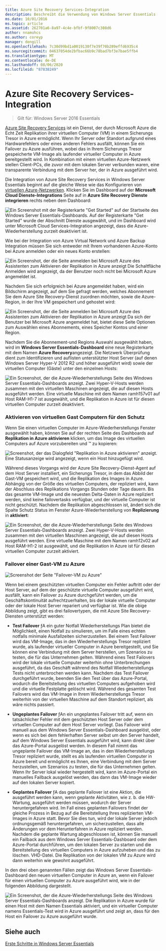 ```yaml
---
title: Azure Site Recovery Services-Integration
description: Beschreibt die Verwendung von Windows Server Essentials
ms.date: 10/01/2016
ms.topic: article
ms.assetid: 262701a6-8a97-4c4e-bfbf-9f8007c308d6
author: nnamuhcs
ms.author: coreyp
manager: dongill
ms.openlocfilehash: 7c30d99bd1a0019130f7e39f70b289effd6935c4
ms.sourcegitcommit: 04637054de2bfbac66b9c78bad7bf3e7bae5ffb4
ms.translationtype: MT
ms.contentlocale: de-DE
ms.lasthandoff: 08/06/2020
ms.locfileid: "87838249"
---
```

# <a name="azure-site-recovery-services-integration"></a>Azure Site Recovery Services-Integration

>Gilt für: Windows Server 2016 Essentials

[Azure Site Recovery Services](/azure/site-recovery/) ist ein Dienst, der durch Microsoft Azure die Echt Zeit Replikation ihrer virtuellen Computer (VM) in einem Sicherungs Tresor in Azure ermöglicht. Wenn Ihr Server oder Standort aufgrund eines Hardwarefehlers oder eines anderen Fehlers ausfällt, können Sie ein Failover zu Azure ausführen, wobei das in Ihrem Sicherungs Tresor gespeicherte VM-Image als laufender virtueller Computer in Azure bereitgestellt wird. In Kombination mit einem virtuellen Azure-Netzwerk stellen Client-PCs, die zuvor mit dem lokalen Server verbunden waren, eine transparente Verbindung mit dem Server her, der in Azure ausgeführt wird.

Die Integration von Azure Site Recovery Services in Windows Server Essentials beginnt auf die gleiche Weise wie das Konfigurieren von [virtuellen Azure-Netzwerken](azure-virtual-network-integration.md). Klicken Sie im Dashboard auf der **Microsoft Cloud Dienste-Integrations** Seite auf in **Azure Site Recovery Dienste integrieren** rechts neben dem Dashboard:

![Ein Screenshot mit der Registerkarte "Get Started" auf der Startseite des Windows Server Essentials-Dashboards. Auf der Registerkarte "Get Started" wurde der Abschnitt Dienste ausgewählt, und im Dashboard wird unter Microsoft Cloud Services-Integration angezeigt, dass die Azure-Wiederherstellung zurzeit deaktiviert ist.](media/azure-site-recovery-1.PNG)

Wie bei der Integration von Azure Virtual Network und Azure Backup Integration müssen Sie sich entweder mit Ihrem vorhandenen Azure-Konto bei Azure anmelden oder ein neues Konto erstellen:

![Ein Screenshot, der die Seite anmelden bei Microsoft Azure des Assistenten zum Aktivieren der Replikation in Azure anzeigt Die Schaltfläche Anmelden wird angezeigt, da der Benutzer noch nicht bei Microsoft Azure angemeldet ist.](media/azure-site-recovery-2.PNG)

Nachdem Sie sich erfolgreich bei Azure angemeldet haben, wird ein Bildschirm angezeigt, auf dem Sie gefragt werden, welches Abonnement Sie dem Azure Site Recovery-Dienst zuordnen möchten, sowie die Azure-Region, in der Ihre VM gespeichert und gehostet wird:

![Ein Screenshot, der die Seite anmelden bei Microsoft Azure des Assistenten zum Aktivieren der Replikation in Azure anzeigt Da sich der Benutzer bei Microsoft Azure angemeldet hat, bietet diese Seite Optionen zum Auswählen eines Abonnements, eines Speicher Kontos und einer Region.](media/azure-site-recovery-3.PNG)

Nachdem Sie die Abonnement-und Regions Auswahl ausgewählt haben, wird im **Windows Server Essentials-Dashboard** eine neue Registerkarte mit dem Namen **Azure Recovery**angezeigt. Die Netzwerk Überprüfung dient zum Identifizieren und auflisten unterstützter Host Server (auf denen Windows Server Hyper-V 2012 R2 und höher ausgeführt wird) sowie der virtuellen Computer (Gäste) unter den einzelnen Hosts:

![Ein Screenshot, der die Azure-Wiederherstellungs Seite des Windows Server Essentials-Dashboards anzeigt. Zwei Hyper-V-Hosts werden zusammen mit den virtuellen Maschinen angezeigt, die auf diesen Hosts ausgeführt werden. Eine virtuelle Maschine mit dem Namen ramh157v01 auf Host RAM-H1-7 ist ausgewählt, und die Replikation in Azure ist für diesen virtuellen Computer zurzeit deaktiviert.](media/azure-site-recovery-4.PNG)

### <a name="enabling-guest-virtual-machines-for-protection"></a>Aktivieren von virtuellen Gast Computern für den Schutz

Wenn Sie einen virtuellen Computer im Azure-Wiederherstellungs Fenster ausgewählt haben, können Sie auf der rechten Seite des Dashboards auf **Replikation in Azure aktivieren** klicken, um das Image des virtuellen Computers auf Azure vorzubereiten und &trade; zu kopieren:

![Screenshot, der das Dialogfeld "Replikation in Azure aktivieren" anzeigt. Eine Statusanzeige wird angezeigt, wenn ein Host hinzugefügt wird.](media/azure-site-recovery-5.PNG)

Während dieses Vorgangs wird der Azure Site Recovery-Dienst-Agent auf dem Host Server installiert, ein Sicherungs Tresor, in dem das Abbild der Gast-VM gespeichert wird, und die Replikation des Images in Azure. Abhängig von der Größe des virtuellen Computers, der repliziert wird, kann der Abschluss des Replikations Vorgangs Stunden oder Tage dauern. Bis das gesamte VM-Image und die neuesten Delta-Daten in Azure repliziert werden, sind keine failovertasks verfügbar, und der virtuelle Computer ist nicht geschützt. Nachdem die Replikation abgeschlossen ist, ändert sich die Spalte Schutz Status im Fenster Azure-Wiederherstellung von **Replizierung** in **aktiviert**:

![Ein Screenshot, der die Azure-Wiederherstellungs Seite des Windows Server Essentials-Dashboards anzeigt. Zwei Hyper-V-Hosts werden zusammen mit den virtuellen Maschinen angezeigt, die auf diesen Hosts ausgeführt werden. Eine virtuelle Maschine mit dem Namen ramh12v02 auf Host RAM-H1-2 ist ausgewählt, und die Replikation in Azure ist für diesen virtuellen Computer zurzeit aktiviert.](media/azure-site-recovery-6.PNG)

### <a name="failover-of-a-guest-vm-to-azure"></a>Failover einer Gast-VM zu Azure

![Screenshot der Seite "Failover-VM zu Azure"](media/azure-site-recovery-7.PNG)

Wenn bei einem geschützten virtuellen Computer ein Fehler auftritt oder der Host Server, auf dem der geschützte virtuelle Computer ausgeführt wird, ausfällt, kann ein Failover zu Azure durchgeführt werden, um die Geschäftskontinuität aufrechtzuerhalten, bis der lokale virtuelle Computer oder der lokale Host Server repariert und verfügbar ist. Wie die obige Abbildung zeigt, gibt es drei failovertypen, die mit Azure Site Recovery-Diensten unterstützt werden:

-   **Test Failover** ƒA ein guter Notfall Wiederherstellungs Plan bietet die Möglichkeit, einen Notfall zu simulieren, um im Falle eines echten notfalls minimale Ausfallzeiten sicherzustellen. Bei einem Test Failover wird das VM-Image, das in den Wiederherstellungs Tresor repliziert wurde, als laufender virtueller Computer in Azure bereitgestellt, und Sie können eine Verbindung mit dem Server herstellen, um Szenarios zu testen, die für das Unternehmen gelten. Während eines Test Failovers wird der lokale virtuelle Computer weiterhin ohne Unterbrechungen ausgeführt, da das Geschäft während des Notfall Wiederherstellungs Tests nicht unterbrochen werden kann. Nachdem das Test Failover durchgeführt wurde, beenden Sie den Test über das Azure-Portal, wodurch die Bereitstellung des virtuellen Computers aufgehoben wird und die virtuelle Festplatte gelöscht wird. Während des gesamten Test Failovers wird das VM-Image in Ihrem Wiederherstellungs Tresor weiterhin von der virtuellen Maschine auf dem Standort repliziert, als wäre nichts passiert.

-   **Ungeplantes Failover** ƒAn ein ungeplantes Failover tritt auf, wenn ein tatsächlicher Fehler mit dem geschützten Host Server oder dem virtuellen Computer auf dem Host Server vorliegt. Das Failover wird manuell aus dem Windows Server Essentials-Dashboard ausgelöst, oder wenn es sich bei dem fehlerhaften Server selbst um den Server handelt, auf dem Windows Server Essentials ausgeführt wird, kann direkt über das Azure-Portal ausgelöst werden. In diesem Fall nimmt das ungeplante Failover das VM-Image an, das in den Wiederherstellungs Tresor repliziert wurde, stellt es als laufenden virtuellen Computer in Azure bereit und ermöglicht es Ihnen, eine Verbindung mit dem Server herzustellen, um Szenarios zu testen, die für das Unternehmen gelten. Wenn Ihr Server lokal wieder hergestellt wird, kann im Azure-Portal ein manuelles Failback ausgelöst werden, das dann das VM-Image wieder auf den lokalen Server kopiert.

-   **Geplantes Failover** ƒA das geplante Failover ist eine Aktion, die ausgeführt werden kann, wenn geplante Aktivitäten, wie z. b. die HW-Wartung, ausgeführt werden müssen, wodurch der Server heruntergefahren wird. Im Fall eines geplanten Failovers findet der gleiche Prozess in Bezug auf die Bereitstellung Ihres replizierten VM-Images in Azure statt. Bevor Sie dies tun, wird der lokale Server jedoch ordnungsgemäß heruntergefahren, um sicherzustellen, dass alle Änderungen vor dem Herunterfahren in Azure repliziert werden. Nachdem die geplante Wartung abgeschlossen ist, können Sie manuell ein Failback aus dem Windows Server Essentials-Dashboard oder dem Azure-Portal durchführen, um den lokalen Server zu starten und die Bereitstellung des virtuellen Computers in Azure aufzuheben und das zu löschen. VHD-Datei. Die Replikation von der lokalen VM zu Azure wird dann weiterhin wie gewohnt ausgeführt.

In den drei oben genannten Fällen zeigt das Windows Server Essentials-Dashboard den neuen virtuellen Computer in Azure an, wenn ein Failover für einen virtuellen Computer zu Azure ausgeführt wird, wie in der folgenden Abbildung dargestellt.

![Ein Screenshot, der die Azure-Wiederherstellungs Seite des Windows Server Essentials-Dashboards anzeigt. Die Replikation in Azure wurde für einen Host mit dem Namen Essentials aktiviert, und ein virtueller Computer namens Essentials-Test wird in Azure ausgeführt und zeigt an, dass für den Host ein Failover zu Azure ausgeführt wurde.](media/azure-site-recovery-8.PNG)

<a name="see-also"></a>Siehe auch
--------
[Erste Schritte in Windows Server Essentials](get-started.md)